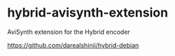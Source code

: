 hybrid-avisynth-extension
=========================

AviSynth extension for the Hybrid encoder

https://github.com/darealshinji/hybrid-debian
